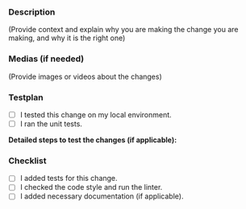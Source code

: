 ### Description

(Provide context and explain why you are making the change you are making, and why it is the right one)

### Medias (if needed)

(Provide images or videos about the changes)

### Testplan

- [ ] I tested this change on my local environment.
- [ ] I ran the unit tests.

**Detailed steps to test the changes (if applicable):**

### Checklist

- [ ] I added tests for this change.
- [ ] I checked the code style and run the linter.
- [ ] I added necessary documentation (if applicable).
